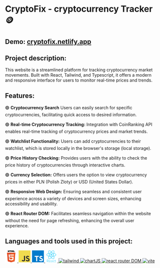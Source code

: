 <h1> CryptoFix - cryptocurrency Tracker 🪙 </h1>



<h2>Demo: <a href="https://cryptofix.netlify.app/">cryptofix.netlify.app</a></h2>



<h2>Project description:</h2>
<p>This website is a streamlined platform for tracking cryptocurrency market movements. Built with React, Tailwind, and Typescript, it offers a modern and responsive interface for users to monitor real-time prices and trends.</p>



<h2>Features:</h2>
<p>🟢 <b>Cryptocurrency Search</b> Users can easily search for specific cryptocurrencies, facilitating quick access to desired information.</p>
<p>🟢 <b>Real-time Cryptocurrency Tracking:</b> Integration with CoinRanking API enables real-time tracking of cryptocurrency prices and market trends.</p>
<p>🟢 <b>Watchlist Functionality:</b> Users can add cryptocurrencies to their watchlist, which is stored locally in the browser's storage (local storage).</p>
<p>🟢 <b>Price History Checking:</b> Provides users with the ability to check the price history of cryptocurrencies through interactive charts.</p>
<p>🟢 <b>Currency Selection:</b> Offers users the option to view cryptocurrency prices in either PLN (Polish Zloty) or USD (United States Dollar).</p>
<p>🟢 <b>Responsive Web Design:</b> Ensuring seamless and consistent user experience across a variety of devices and screen sizes, enhancing accessibility and usability.</p>
<p>🟢 <b>React Router DOM:</b> Facilitates seamless navigation within the website without the need for page refreshing, enhancing the overall user experience. </p>



<h2>Languages and tools used in this project:</h2>
<a href="https://www.w3.org/html/" target="_blank" rel="noreferrer"> <img src="https://raw.githubusercontent.com/devicons/devicon/master/icons/html5/html5-original-wordmark.svg" alt="html5" width="40" height="40"/> </a>
<a href="https://developer.mozilla.org/en-US/docs/Web/JavaScript" target="_blank" rel="noreferrer"> <img src="https://raw.githubusercontent.com/devicons/devicon/master/icons/javascript/javascript-original.svg" alt="javascript" width="40" height="40"/> </a>
<a href="https://www.typescriptlang.org/" target="_blank" rel="noreferrer"> <img src="https://raw.githubusercontent.com/devicons/devicon/master/icons/typescript/typescript-original.svg" alt="typescript" width="40" height="40"/> </a>
<a href="https://reactjs.org/" target="_blank" rel="noreferrer"> <img src="https://raw.githubusercontent.com/devicons/devicon/master/icons/react/react-original-wordmark.svg" alt="react" width="40" height="40"/> </a>
<a href="https://tailwindcss.com/" target="_blank" rel="noreferrer"> <img src="https://www.vectorlogo.zone/logos/tailwindcss/tailwindcss-icon.svg" alt="tailwind" width="40" height="40"/> </a>
<a href="https://www.chartjs.org/" target="_blank" rel="noreferrer"> <img src="https://asset.brandfetch.io/idFdo8ulhr/idzj34qGQm.png" alt="chartJS" width="40" height="40"/> </a>
<a href="https://reactrouter.com/en/main" target="_blank" rel="noreferrer"> <img src="https://static-00.iconduck.com/assets.00/react-router-icon-2048x1116-jfeevj0l.png" alt="react router DOM" width="60" height="40"/> </a>
<a href="https://vitejs.dev/" target="_blank" rel="noreferrer"> <img src="https://www.svgrepo.com/show/374167/vite.svg" alt="vite" width="40" height="40"/> </a>
